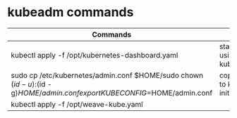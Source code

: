 # kubeadm commands

|Commands |use|
| ---------| ------- |
| kubectl apply -f /opt/kubernetes-dashboard.yaml| start cluster using  kubeadm  |
|sudo cp /etc/kubernetes/admin.conf $HOME/sudo chown $(id -u):$(id -g)$HOME/admin.conf export KUBECONFIG=$HOME/admin.conf| copy path to kubeadm initialization.|
|kubectl apply -f /opt/weave-kube.yaml||
